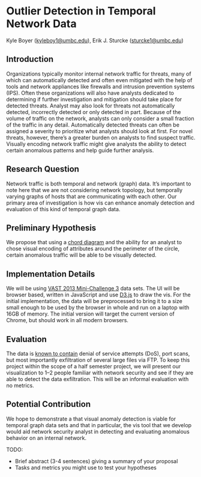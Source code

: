 # Outlier Detection in Temporal Network Data

Kyle Boyer (kyleboy1@umbc.edu), Erik J. Sturcke (sturcke1@umbc.edu)

## Introduction

Organizations typically monitor internal network traffic for threats, many of
which can automatically detected and often even mitigated with the help of
tools and network appliances like firewalls and intrusion prevention systems
(IPS). Often these organizations will also have analysts dedicated to
determining if further investigation and mitigation should take place for
detected threats. Analyst may also look for threats not automatically detected,
incorrectly detected or only detected in part. Because of the volume of traffic
on the network, analysts can only consider a small fraction of the traffic in
any detail. Automatically detected threats can often be assigned a severity to
prioritize what analysts should look at first. For novel threats, however,
there’s a greater burden on analysts to find suspect traffic. Visually encoding
network traffic might give analysts the ability to detect certain anomalous
patterns and help guide further analysis. 

## Research Question

Network traffic is both temporal and network (graph) data. It’s important to
note here that we are not considering network topology, but temporally varying
graphs of hosts that are communicating with each other. Our primary area of
investigation is how vis can enhance anomaly detection and evaluation of this
kind of temporal graph data.

## Preliminary Hypothesis

We propose that using a [chord diagram](https://en.wikipedia.org/wiki/Chord_diagram)
and the ability for an analyst to chose visual encoding of attributes around
the perimeter of the circle, certain anomalous traffic will be able to be
visually detected.

## Implementation Details

We will be using [VAST 2013 Mini-Challenge 3](http://vacommunity.org/VAST+Challenge+2013%3A+Mini-Challenge+3)
data sets. The UI will be browser based, written in JavaScript and use
[D3.js](https://d3js.org/) to draw the vis. For the initial implementation, the
data will be preprocessed to bring it to a size small enough to be used by the
browser in whole and run on a laptop with 16GB of memory. The initial version
will target the current version of Chrome, but should work in all modern
browsers.

## Evaluation

The data is [known to
contain](https://www.researchgate.net/publication/257942320_VAST_Challenge_2013_Situation_Awareness_and_Prospective_Analysis)
denial of service attempts (DoS), port scans, but most importantly exfiltration
of several large files via FTP. To keep this project within the scope of a half
semester project, we will present our visualization to 1–2 people familiar with
network security and see if they are able to detect the data exfiltration. This
will be an informal evaluation with no metrics.

## Potential Contribution

We hope to demonstrate a that visual anomaly detection is viable for temporal
graph data sets and that in particular, the vis tool that we develop would aid
network security analyst in detecting and evaluating anomalous behavior on an
internal network. 

TODO:

  - Brief abstract (3-4 sentences) giving a summary of your proposal
  - Tasks and metrics you might use to test your hypotheses

